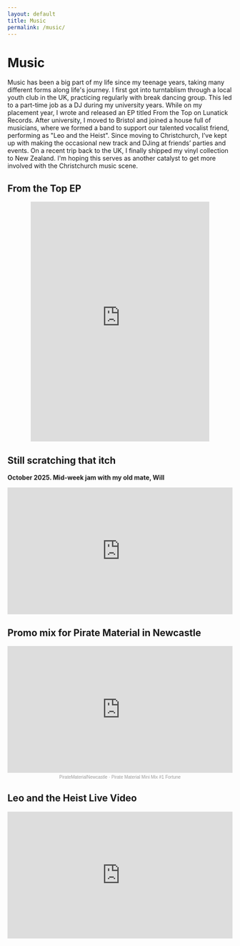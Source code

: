 ```yaml
---
layout: default
title: Music
permalink: /music/
---
```


# Music

Music has been a big part of my life since my teenage years, taking many different forms along life's journey. I first got into turntablism through a local youth club in the UK, practicing regularly with break dancing group. This led to a part-time job as a DJ during my university years. While on my placement year, I wrote and released an EP titled From the Top on Lunatick Records. After university, I moved to Bristol and joined a house full of musicians, where we formed a band to support our talented vocalist friend, performing as "Leo and the Heist". Since moving to Christchurch, I’ve kept up with making the occasional new track and DJing at friends’ parties and events. On a recent trip back to the UK, I finally shipped my vinyl collection to New Zealand. I'm hoping this serves as another catalyst to get more involved with the Christchurch music scene. 

## From the Top EP

<p align="center">
  <div class="bandcamp-container">
    <iframe
      src="https://bandcamp.com/EmbeddedPlayer/album=3952010727/size=large/bgcol=ffffff/linkcol=0687f5/tracklist=false/transparent=true/"
      title="From the Top by Fortune"
      frameborder="0"
      seamless>
    </iframe>
  </div>
</p>

<style>
.bandcamp-container {
  position: relative;
  width: 100%;
  max-width: 400px; /* optional: controls how wide it grows */
  aspect-ratio: 350 / 470; /* matches Bandcamp’s native size */
  margin: 0 auto;
}

.bandcamp-container iframe {
  position: absolute;
  top: 0;
  left: 0;
  width: 100%;
  height: 100%;
  border: 0;
}
</style>

## Still scratching that itch

**October 2025. Mid-week jam with my old mate, Will**

<p align="center">
  <div class="video-container">
    <iframe
      src="https://youtube.com/shorts/ByJwfK03lG8"
      title="ICU Grow Demo"
      frameborder="0"
      allowfullscreen>
    </iframe>
  </div>
</p>

<style>
.video-container {
  position: relative;
  width: 100%;
  max-width: 850px; /* optional max width */
  aspect-ratio: 16 / 9;
  margin: 0 auto;
}

.video-container iframe {
  position: absolute;
  top: 0;
  left: 0;
  width: 100%;
  height: 100%;
}
</style>

## Promo mix for Pirate Material in Newcastle

<p align="center">
  <div class="soundcloud-container">
    <iframe
      src="https://w.soundcloud.com/player/?url=https%3A//api.soundcloud.com/tracks/133861999&color=%23ff5500&auto_play=false&hide_related=false&show_comments=true&show_user=true&show_reposts=false&show_teaser=true&visual=true"
      title="Pirate Material Mini Mix #1 Fortune"
      frameborder="no"
      allow="autoplay">
    </iframe>
  </div>

  <div class="soundcloud-credit">
    <a href="https://soundcloud.com/piratematerialnewcastle" target="_blank">PirateMaterialNewcastle</a> · 
    <a href="https://soundcloud.com/piratematerialnewcastle/pirate-material-mini-mix-1" target="_blank">Pirate Material Mini Mix #1 Fortune</a>
  </div>
</p>

<style>
.soundcloud-container {
  position: relative;
  width: 100%;
  max-width: 850px; /* scales nicely up to desktop size */
  aspect-ratio: 16 / 9; /* SoundCloud visual player is closer to this */
  margin: 0 auto;
}

.soundcloud-container iframe {
  position: absolute;
  top: 0;
  left: 0;
  width: 100%;
  height: 100%;
  border: 0;
}

.soundcloud-credit {
  font-size: 10px;
  color: #999;
  text-align: center;
  font-family: sans-serif;
  margin-top: 4px;
}

.soundcloud-credit a {
  color: #999;
  text-decoration: none;
}
</style>

## Leo and the Heist Live Video

<p align="center">
  <div class="video-container">
    <iframe
      src="https://www.youtube.com/watch?v=zTFfemV2Elo"
      title="ICU Grow Demo"
      frameborder="0"
      allowfullscreen>
    </iframe>
  </div>
</p>

<style>
.video-container {
  position: relative;
  width: 100%;
  max-width: 850px; /* optional max width */
  aspect-ratio: 16 / 9;
  margin: 0 auto;
}

.video-container iframe {
  position: absolute;
  top: 0;
  left: 0;
  width: 100%;
  height: 100%;
}
</style>